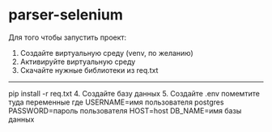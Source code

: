 # parser-selenium

Для того чтобы запустить проект:
1. Cоздайте виртуальную среду (venv, по желанию)
2. Aктивируйте виртуальную среду
3. Скачайте нужные библиотеки из req.txt
------------------------------------------
  pip install -r req.txt
4. Создайте базу данных
5. Создайте .env помемтите туда переменные где
  USERNAME=имя пользователя postgres 
  PASSWORD=пароль пользователя
  HOST=host
  DB_NAME=имя базы данных
